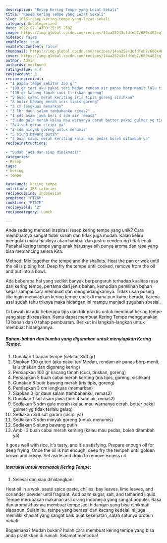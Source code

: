 ```yaml
---
description: "Resep Kering Tempe yang Lezat Sekali"
title: "Resep Kering Tempe yang Lezat Sekali"
slug: 1616-resep-kering-tempe-yang-lezat-sekali
category: Uncategorized
date: 2022-07-14T03:25:05.250Z
image: https://img-global.cpcdn.com/recipes/14aa25243cfdfeb7/680x482cq70/kering-tempe-foto-resep-utama.jpg
hideToc: false
enableToc: true
enableTocContent: false
thumbnail: https://img-global.cpcdn.com/recipes/14aa25243cfdfeb7/680x482cq70/kering-tempe-foto-resep-utama.jpg
cover: https://img-global.cpcdn.com/recipes/14aa25243cfdfeb7/680x482cq70/kering-tempe-foto-resep-utama.jpg
author: Admin
authorAv: notfound
ratingvalue: 4.4
reviewcount: 3
recipeingredient:
- "1 papan tempe sekitar 350 gr"
- "100 gr teri aku pakai teri Medan rendam air panas bbrp menit lalu tiriskan dan digoreng kering"
- "100 gr kacang tanah cuci tiriskan goreng"
- "5 buah cabai merah keriting iris tipis goreng sisihkan"
- "8 butir bawang merah iris tipis goreng"
- "3 cm lengkuas memarkan"
- "3 lbr daun salam tambahanku remas2"
- "1 sdt asam jawa beri 4 sdm air remas2"
- "3 sdm gula merah kalau mau warnanya cerah better pakai gulmer yg tidak terlalu gelap"
- "3/4 sdt garam cicipi ya"
- "3 sdm minyak goreng untuk menumis"
- "5 siung bawang putih"
- "3 buah cabai merah keriting kalau mau pedas boleh ditambah ya"
recipeinstructions:

- "Sudah jadi dan siap dinikmati!"
categories:
- Resep
tags:
- kering
- tempe

katakunci: kering tempe 
nutrition: 183 calories
recipecuisine: Indonesian
preptime: "PT26M"
cooktime: "PT37M"
recipeyield: "2"
recipecategory: Lunch

---
```





Anda sedang mencari inspirasi resep kering tempe yang unik? Cara membuatnya sangat tidak susah dan tidak juga mudah. Kalau keliru mengolah maka hasilnya akan hambar dan justru cenderung tidak enak. Padahal kering tempe yang enak harusnya sih punya aroma dan rasa yang bisa memancing selera Kita.





Method: Mix together the tempe and the shallots. Heat the pan or wok until the oil is piping hot. Deep fry the tempe until cooked, remove from the oil and put into a bowl.

Ada beberapa hal yang sedikit banyak berpengaruh terhadap kualitas rasa dari kering tempe, pertama dari jenis bahan, kemudian pemilihan bahan segar sampai cara membuat dan menghidangkannya. Tidak usah pusing jika ingin menyiapkan kering tempe enak di mana pun kamu berada, karena asal sudah tahu triknya maka hidangan ini mampu menjadi suguhan spesial.






Di bawah ini ada beberapa tips dan trik praktis untuk membuat kering tempe yang siap dikreasikan. Kamu dapat membuat Kering Tempe menggunakan 13 bahan dan 0 tahap pembuatan. Berikut ini langkah-langkah untuk membuat hidangannya.

<!--inarticleads1-->

##### Bahan-bahan dan bumbu yang digunakan untuk menyiapkan Kering Tempe:

1. Gunakan 1 papan tempe (sekitar 350 gr)
1. Siapkan 100 gr teri (aku pakai teri Medan, rendam air panas bbrp menit, lalu tiriskan dan digoreng kering)
1. Persiapkan 100 gr kacang tanah (cuci, tiriskan, goreng)
1. Persiapkan 5 buah cabai merah keriting (iris tipis, goreng, sisihkan)
1. Gunakan 8 butir bawang merah (iris tipis, goreng)
1. Persiapkan 3 cm lengkuas (memarkan)
1. Siapkan 3 lbr daun salam (tambahanku, remas2)
1. Gunakan 1 sdt asam jawa (beri 4 sdm air, remas2)
1. Sediakan 3 sdm gula merah (kalau mau warnanya cerah, better pakai gulmer yg tidak terlalu gelap)
1. Sediakan 3/4 sdt garam (cicipi ya)
1. Sediakan 3 sdm minyak goreng (untuk menumis)
1. Sediakan 5 siung bawang putih
1. Ambil 3 buah cabai merah keriting (kalau mau pedas, boleh ditambah ya)


It goes well with rice, it&#39;s tasty, and it&#39;s satisfying. Prepare enough oil for deep frying. Once the oil is hot enough, deep fry the tempeh until golden brown and crispy. Set aside and drain to remove excess oil. 

<!--inarticleads2-->

##### Instruksi untuk memasak Kering Tempe:


1. Selesai dan siap dihidangkan!

Heat oil in a wok, sauté spice paste, chilies, bay leaves, lime leaves, and coriander powder until fragrant. Add palm sugar, salt, and tamarind liquid. Tempe merupakan makanan asli orang Indonesia yang sangat populer. Rasa dan aroma khasnya membuat tempe jadi hidangan yang bisa dinikmati siapapun. Selain itu, tempe yang berasal dari kacang kedelai ini juga memiliki khasiat yang sangat baik buat kesehatan, salah satunya protein nabati. 

Bagaimana? Mudah bukan? Itulah cara membuat kering tempe yang bisa anda praktikkan di rumah. Selamat mencoba!
